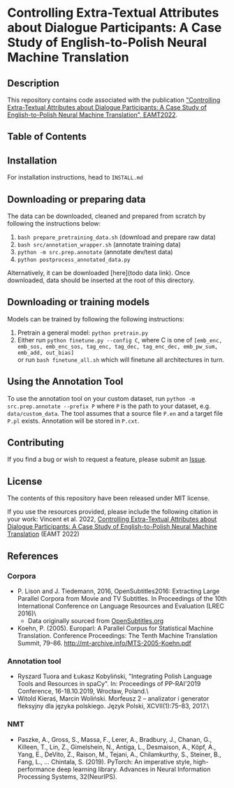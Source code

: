 # Controlling Extra-Textual Attributes about Dialogue Participants: A Case Study of English-to-Polish Neural Machine Translation

## Description
This repository contains code associated with the publication ["Controlling Extra-Textual Attributes about Dialogue Participants: A Case Study of English-to-Polish Neural Machine Translation", EAMT2022](https://aclanthology.org/2022.eamt-1.15/).
## Table of Contents

## Installation

For installation instructions, head to `INSTALL.md`

## Downloading or preparing data

The data can be downloaded, cleaned and prepared from scratch by following the instructions below:
1. `bash prepare_pretraining_data.sh` (download and prepare raw data)
2. `bash src/annotation_wrapper.sh` (annotate training data)
4. `python -m src.prep.annotate` (annotate dev/test data)
5. `python postprocess_annotated_data.py`

Alternatively, it can be downloaded [here](todo data link). Once downloaded, data should be inserted at the root of this directory.

## Downloading or training models

Models can be trained by following the following instructions:

1. Pretrain a general model: `python pretrain.py`
2. Either run `python finetune.py --config C`, where C is one of `[emb_enc, emb_sos, emb_enc_sos, tag_enc, tag_dec, tag_enc_dec, emb_pw_sum, emb_add, out_bias]`\
or run `bash finetune_all.sh` which will finetune all architectures in turn.

## Using the Annotation Tool

To use the annotation tool on your custom dataset, run
```python -m src.prep.annotate --prefix P```
where `P` is the path to your dataset, e.g. `data/custom_data`. The tool assumes that a source file `P.en` and a target file `P.pl` exists. Annotation will be stored in `P.cxt`.

## Contributing

If you find a bug or wish to request a feature, please submit
an [Issue](https://github.com/st-vincent1/grammatical_agreement_eamt/issues/new/choose).

## License

The contents of this repository have been released under MIT license.

If you use the resources provided, please include the following citation in your work:
Vincent et al. 2022, [Controlling Extra-Textual Attributes about Dialogue Participants: A Case Study of English-to-Polish Neural Machine Translation](https://aclanthology.org/2022.eamt-1.15) (EAMT 2022)

## References

### Corpora
 - P. Lison and J. Tiedemann, 2016, OpenSubtitles2016: Extracting Large Parallel Corpora from Movie and TV Subtitles. In Proceedings of the 10th International Conference on Language Resources and Evaluation (LREC 2016)\
     - Data originally sourced from [OpenSubtitles.org](http://www.opensubtitles.org/)
 - Koehn, P. (2005). Europarl: A Parallel Corpus for Statistical Machine Translation. Conference Proceedings: The Tenth Machine Translation Summit, 79–86. http://mt-archive.info/MTS-2005-Koehn.pdf
 
### Annotation tool
 - Ryszard Tuora and Łukasz Kobyliński, "Integrating Polish Language Tools and Resources in spaCy". In: Proceedings of PP-RAI'2019 Conference, 16-18.10.2019, Wrocław, Poland.\
 - Witold Kieraś, Marcin Woliński. Morfeusz 2 – analizator i generator fleksyjny dla języka polskiego. Język Polski, XCVII(1):75–83, 2017.\

### NMT
 - Paszke, A., Gross, S., Massa, F., Lerer, A., Bradbury, J., Chanan, G., Killeen, T., Lin, Z., Gimelshein, N., Antiga, L., Desmaison, A., Köpf, A., Yang, E., DeVito, Z., Raison, M., Tejani, A., Chilamkurthy, S., Steiner, B., Fang, L., … Chintala, S. (2019). PyTorch: An imperative style, high-performance deep learning library. Advances in Neural Information Processing Systems, 32(NeurIPS).
